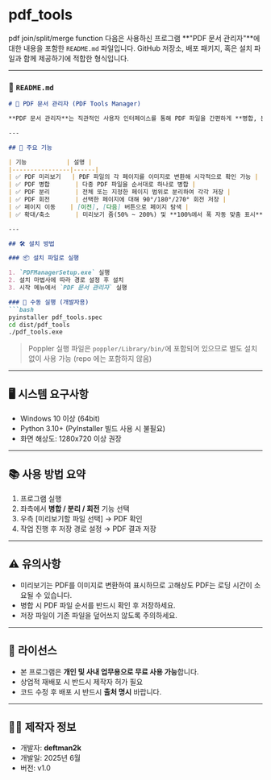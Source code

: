 # pdf_tools
pdf join/split/merge function
다음은 사용하신 프로그램 \*\*"PDF 문서 관리자"\*\*에 대한 내용을 포함한 `README.md` 파일입니다. GitHub 저장소, 배포 패키지, 혹은 설치 파일과 함께 제공하기에 적합한 형식입니다.

---

### 📄 `README.md`

````markdown
# 📘 PDF 문서 관리자 (PDF Tools Manager)

**PDF 문서 관리자**는 직관적인 사용자 인터페이스를 통해 PDF 파일을 간편하게 **병합, 분리, 회전, 미리보기**할 수 있도록 지원하는 Windows 전용 데스크탑 응용 프로그램입니다.

---

## 🧩 주요 기능

| 기능           | 설명 |
|----------------|------|
| ✅ PDF 미리보기   | PDF 파일의 각 페이지를 이미지로 변환해 시각적으로 확인 가능 |
| ✅ PDF 병합       | 다중 PDF 파일을 순서대로 하나로 병합 |
| ✅ PDF 분리       | 전체 또는 지정한 페이지 범위로 분리하여 각각 저장 |
| ✅ PDF 회전       | 선택한 페이지에 대해 90°/180°/270° 회전 저장 |
| ✅ 페이지 이동    | [이전], [다음] 버튼으로 페이지 탐색 |
| ✅ 확대/축소       | 미리보기 줌(50% ~ 200%) 및 **100%에서 폭 자동 맞춤 표시**

---

## 🛠️ 설치 방법

### 📦 설치 파일로 실행

1. `PDFManagerSetup.exe` 실행
2. 설치 마법사에 따라 경로 설정 후 설치
3. 시작 메뉴에서 `PDF 문서 관리자` 실행

### 📂 수동 실행 (개발자용)
```bash
pyinstaller pdf_tools.spec
cd dist/pdf_tools
./pdf_tools.exe
````

> Poppler 실행 파일은 `poppler/Library/bin/`에 포함되어 있으므로 별도 설치 없이 사용 가능 (repo 에는 포함하지 않음)

---

## 🖥️ 시스템 요구사항

* Windows 10 이상 (64bit)
* Python 3.10+ (PyInstaller 빌드 사용 시 불필요)
* 화면 해상도: 1280x720 이상 권장

---

## 📚 사용 방법 요약

1. 프로그램 실행
2. 좌측에서 **병합 / 분리 / 회전** 기능 선택
3. 우측 \[미리보기할 파일 선택] → PDF 확인
4. 작업 진행 후 저장 경로 설정 → PDF 결과 저장

---

## ⚠️ 유의사항

* 미리보기는 PDF를 이미지로 변환하여 표시하므로 고해상도 PDF는 로딩 시간이 소요될 수 있습니다.
* 병합 시 PDF 파일 순서를 반드시 확인 후 저장하세요.
* 저장 파일이 기존 파일을 덮어쓰지 않도록 주의하세요.

---

## 🔖 라이선스

* 본 프로그램은 **개인 및 사내 업무용으로 무료 사용 가능**합니다.
* 상업적 재배포 시 반드시 제작자 허가 필요
* 코드 수정 후 배포 시 반드시 **출처 명시** 바랍니다.

---

## 🧑‍💻 제작자 정보

* 개발자: **deftman2k**
* 개발일: 2025년 6월
* 버전: v1.0

```


